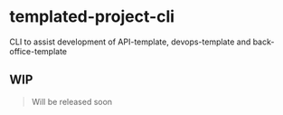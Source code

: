 # templated-project-cli

CLI to assist development of API-template, devops-template and back-office-template


## WIP

> Will be released soon